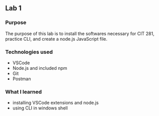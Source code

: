## Lab 1

### Purpose

The purpose of this lab is to install the softwares necessary for CIT 281, practice CLI, and create a node.js JavaScript file.

### Technologies used

- VSCode
- Node.js and included npm
- Git
- Postman

### What I learned

- installing VSCode extensions and node.js
- using CLI in windows shell
